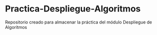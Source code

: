 # Practica-Despliegue-Algoritmos
Repositorio creado para almacenar la práctica del módulo Despliegue de Algoritmos
